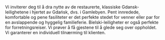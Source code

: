 Vi inviterer deg til å dra nytte av de restaurerte, klassiske Gdansk-leilighetene i hjertet av Gdańsk, dvs. i Gamlebyen. Pent innredede, komfortable og pene fasiliteter er det perfekte stedet for venner eller par for en avslappende og hyggelig familieferie. Bielski-leiligheter er også perfekte for forretningsreiser. Vi prøver å få gjestene til å glede seg over oppholdet. Vi garanterer en individuell tilnærming til klienten.
